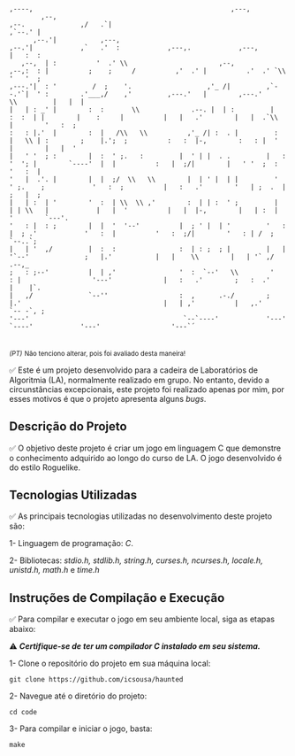 ```
                                                                                              ,----,                                                  ,---,     
        ,--,                                                              ,--.              ,/   .`|                                               ,`--.' |     
      ,--.'|           ,---,                                            ,--.'|            ,`   .'  :            ,---,.            ,---,            |   :  :     
   ,--,  | :          '  .' \\                       ,--,            ,--,:  : |          ;    ;     /          ,'  .' |          .'  .' `\\          '   '  ;   
,---.'|  : '         /  ;    '.                   ,'_ /|         ,`--.'`|  ' :        .'___,/    ,'         ,---.'   |        ,---.'     \\         |   |  |    
|   | : _' |        :  :       \\             .--. |  | :         |   :  :  | |        |    :     |          |   |   .'        |   |  .`\\  |        '   :  ;   
:   : |.'  |        :  |   /\\   \\          ,'_ /| :  . |         :   |   \\ | :        ;    |.';  ;          :   :  |-,        :   : |  '  |        |   |  '  
|   ' '  ; :        |  :  ' ;.   :         |  ' | |  . .         |   : '  '; |        `----'  |  |          :   |  ;/|        |   ' '  ;  :        '   :  |     
'   |  .'. |        |  |  ;/  \\   \\        |  | ' |  | |         '   ' ;.    ;            '   :  ;          |   :   .'        '   | ;  .  |        ;   |  ;   
|   | :  | '        '  :  | \\  \\ ,'        :  | | :  ' ;         |   | | \\   |            |   |  '          |   |  |-,        |   | :  |  '        `---'.    
'   : |  : ;        |  |  '  '--'          |  ; ' |  | '         '   : |  ; .'            '   :  |          '   :  ;/|        '   : | /  ;          `--..`;     
|   | '  ,/         |  :  :                :  | : ;  ; |         |   | '`--'              ;   |.'           |   |    \\        |   | '` ,/          .--,_       
;   : ;--'          |  | ,'                '  :  `--'   \\        '   : |                  '---'             |   :   .'        ;   :  .'            |    |`.    
|   ,/              `--''                  :  ,      .-./        ;   |.'                                    |   | ,'          |   ,.'              `-- -`, ;    
'---'                                       `--`----'            '---'                                      `----'            '---'                  '---`´     
 
```
<sub>*(PT)*</sub>
<sub>Não tenciono alterar, pois foi avaliado desta maneira!</sub>

✅ Este é um projeto desenvolvido para a cadeira de Laboratórios de Algoritmia (LA), normalmente realizado em grupo. No entanto, devido a circunstâncias excepcionais, este projeto foi realizado apenas por mim, por esses motivos é que o projeto apresenta alguns *bugs*.

## Descrição do Projeto

✅ O objetivo deste projeto é criar um jogo em linguagem C que demonstre o conhecimento adquirido ao longo do curso de LA. O jogo desenvolvido é do estilo Roguelike.

## Tecnologias Utilizadas

✅ As principais tecnologias utilizadas no desenvolvimento deste projeto são:

1- Linguagem de programação: *C*.

2- Bibliotecas: *stdio.h, stdlib.h, string.h, curses.h, ncurses.h, locale.h, unistd.h, math.h* e *time.h*

## Instruções de Compilação e Execução

✅ Para compilar e executar o jogo em seu ambiente local, siga as etapas abaixo:

⚠️  ***Certifique-se de ter um compilador C instalado em seu sistema.***

1- Clone o repositório do projeto em sua máquina local:

    git clone https://github.com/icsousa/haunted

2- Navegue até o diretório do projeto:

    cd code

3- Para compilar e iniciar o jogo, basta:

    make

